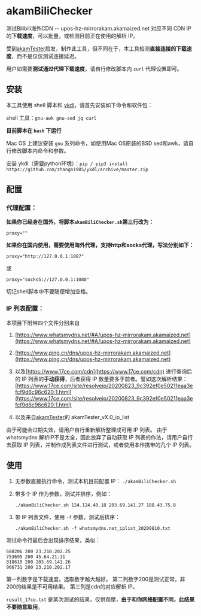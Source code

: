 # akamBiliChecker

测试Bilibili海外CDN -- upos-hz-mirrorakam.akamaized.net 对应不同 CDN IP 的**下载速度**，可以批量，或检测目前正在使用的解析 IP。

受到[akamTester](https://github.com/miyouzi/akamTester)启发，制作此工具，但不同在于，本工具检测**直接连接的下载速度**，而不是仅仅测试连接延迟。

用户如需要**测试通过代理下载速度**，请自行修改脚本内 `curl` 代理设置即可。

## 安装

本工具使用 shell 脚本和 [ykdl](https://github.com/zhangn1985/ykdl)，请首先安装如下命令和软件包：

shell 工具：`gnu-awk gnu-sed jq curl`

**目前脚本在 `bash` 下运行**

Mac OS 上建议安装 `gnu` 系列命令，如使用Mac OS原装的BSD sed和awk，请自行修改脚本内命令和参数。

安装 ykdl（需要python环境）：`pip / pip3 install https://github.com/zhangn1985/ykdl/archive/master.zip`

## 配置

### 代理配置：

**如果你已经身在国外，将脚本`akamBiliChecker.sh`第三行改为：** 

```proxy=""```

**如果你在国内使用，需要使用海外代理，支持http和socks代理，写法分别如下：**

```proxy="http://127.0.0.1:1087"```

或

```proxy="socks5://127.0.0.1:1080"```

切记shell脚本中不要随便增加空格。

### IP 列表配置：

本项目下附带四个文件分别来自

1. [https://www.whatsmydns.net/#A/upos-hz-mirrorakam.akamaized.net](https://www.whatsmydns.net/#A/upos-hz-mirrorakam.akamaized.net)

2. [https://www.ping.cn/dns/upos-hz-mirrorakam.akamaized.net](https://www.ping.cn/dns/upos-hz-mirrorakam.akamaized.net)

3. 以及[https://www.17ce.com/cdn](https://www.17ce.com/cdn) 进行查询后的 IP 列表的**手动获得**，后者获得 IP 数量要多于前者。譬如这次解析结果：[https://www.17ce.com/site/resolveip/20200823_9c392ef0e50211eaa3efcf9d6c96c620:1.html](https://www.17ce.com/site/resolveip/20200823_9c392ef0e50211eaa3efcf9d6c96c620:1.html)

4. 以及来自[akamTester](https://github.com/miyouzi/akamTester)的 akamTester_vX.0_ip_list

由于可能会过期失效，请用户自行重新解析整理成可用 IP 列表。
由于 whatsmydns 解析IP不是太全，因此放弃了自动获取 IP 列表的作法，请用户自行去获取 IP 列表，并制作成列表文件进行测试，或者使用本作携带的几个 IP 列表。

## 使用

1. 无参数直接执行命令，测试本机目前配置 IP：
   `./akamBiliChecker.sh`

2. 带多个 IP 作为参数，测试并排序，例如：

   ```
   ./akamBiliChecker.sh 124.124.40.18 203.69.141.27 188.43.75.8
   ```

3. 带 IP 列表文件，使用 `-f` 参数，测试后排序：

   ```
   ./akamBiliChecker.sh -f whatsmydns.net_iplist_20200810.txt
   ```

   

测试命令行最后会出现排序结果，类似：

```686114 200 184.50.87.74
688206 200 23.210.202.25
753695 200 45.64.21.11
818610 200 203.69.141.26
966731 200 23.210.202.17
```

第一列数字是下载速度，选取数字越大越好。
第二列数字200是测试正常，非200的结果是不可用结果。
第三列是cdn的对应解析 IP。

`result_17ce.txt` 是某次测试的结果，仅供观摩，**由于和你网络配置不同，此结果不要随意取用**。